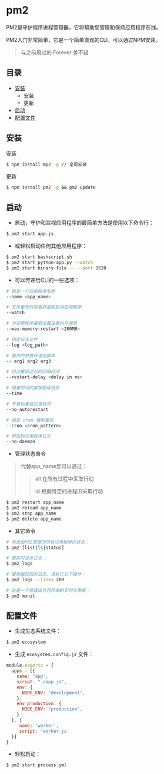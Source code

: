 pm2
==================
PM2是守护程序进程管理器，它将帮助您管理和保持应用程序在线。

PM2入门非常简单，它是一个简单直观的CLI，可以通过NPM安装。
> 与之前用过的 Forever 差不错

## 目录
* [安装](#安装)
    * 安装
    * 更新
* [启动](#启动)
* [配置文件](#配置文件)


安装
-----------
安装
```Bash
$ npm install mp2 -g // 全局安装
```
更新
```Bash
$ npm install pm2 -g && pm2 update
```

启动
-----------
* 启动，守护和监视应用程序的最简单方法是使用以下命令行：
```Bash
$ pm2 start app.js
```
* 或轻松启动任何其他应用程序：
```Bash
$ pm2 start bashscript.sh
$ pm2 start python-app.py --watch
$ pm2 start binary-file -- --port 1520
```
* 可以传递给CLI的一些选项：
```Bash
# 指定一个应用程序名称
--name <app_name>

# 文件更改时观看并重新启动应用程序
--watch

# 为应用程序重新加载设置内存阈值
--max-memory-restart <200MB>

# 指定日志文件
--log <log_path>

# 额外的参数传递给脚本
-- arg1 arg2 arg3

# 自动重启之间的间隔时间
--restart-delay <delay in ms>

# 随着时间的推移前缀日志
--time

# 不自动重启应用程序
--no-autorestart

# 指定 cron 强制重启
--cron <cron_pattern>

# 附加到应用程序日志
--no-daemon
```
* 管理状态命令

> 代替app_name您可以通过：
>> all 在所有过程中采取行动
>>
>> id 根据特定的进程ID采取行动
```Bash
$ pm2 restart app_name
$ pm2 reload app_name
$ pm2 stop app_name
$ pm2 delete app_name
```

* 其它命令
```Bash
# 列出由PM2管理的所有应用程序的状态：
$ pm2 [list|ls|status]

# 要实时显示日志：
$ pm2 logs

# 要挖掘较旧的日志，请执行以下操作：
$ pm2 logs --lines 200

# 这是一个直接适合您终端的实时仪表板：
$ pm2 monit
```

配置文件
----------------
* 生成生态系统文件：
```Bash
$ pm2 ecosystem
```
* 生成 `ecosystem.config.js` 文件：
```js
module.exports = {
  apps : [{
    name: "app",
    script: "./app.js",
    env: {
      NODE_ENV: "development",
    },
    env_production: {
      NODE_ENV: "production",
    }
  }, {
     name: 'worker',
     script: 'worker.js'
  }]
}
```
* 轻松启动：
```Bash
$ pm2 start process.yml
```
